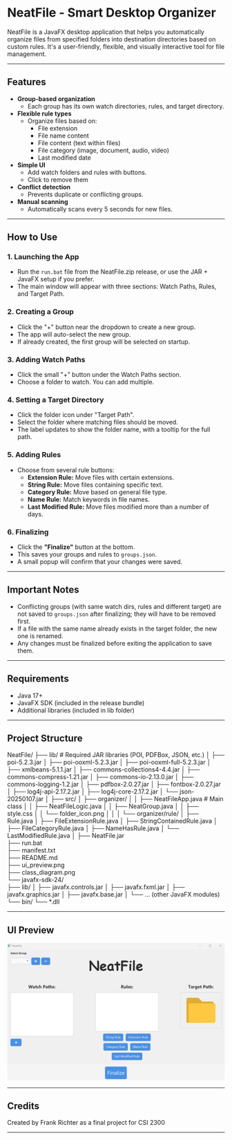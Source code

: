 # NeatFile - Smart Desktop Organizer

NeatFile is a JavaFX desktop application that helps you automatically organize files from specified folders into destination directories based on custom rules. It's a user-friendly, flexible, and visually interactive tool for file management.

---

## Features

- **Group-based organization**
  - Each group has its own watch directories, rules, and target directory.
- **Flexible rule types**
  - Organize files based on:
    - File extension
    - File name content
    - File content (text within files)
    - File category (image, document, audio, video)
    - Last modified date
- **Simple UI**
  - Add watch folders and rules with buttons.
  - Click to remove them
- **Conflict detection**
  - Prevents duplicate or conflicting groups.
- **Manual scanning**
  - Automatically scans every 5 seconds for new files.

---

## How to Use

### 1. Launching the App
- Run the `run.bat` file from the NeatFile.zip release, or use the JAR + JavaFX setup if you prefer.
- The main window will appear with three sections: Watch Paths, Rules, and Target Path.

### 2. Creating a Group
- Click the "+" button near the dropdown to create a new group.
- The app will auto-select the new group.
- If already created, the first group will be selected on startup.

### 3. Adding Watch Paths
- Click the small "+" button under the Watch Paths section.
- Choose a folder to watch. You can add multiple.

### 4. Setting a Target Directory
- Click the folder icon under "Target Path".
- Select the folder where matching files should be moved.
- The label updates to show the folder name, with a tooltip for the full path.

### 5. Adding Rules
- Choose from several rule buttons:
  - **Extension Rule:** Move files with certain extensions.
  - **String Rule:** Move files containing specific text.
  - **Category Rule:** Move based on general file type.
  - **Name Rule:** Match keywords in file names.
  - **Last Modified Rule:** Move files modified more than a number of days.

### 6. Finalizing
- Click the **"Finalize"** button at the bottom.
- This saves your groups and rules to `groups.json`.
- A small popup will confirm that your changes were saved.

---

## Important Notes

- Conflicting groups (with same watch dirs, rules and different target) are not saved to `groups.json` after finalizing; they will have to be removed first.
- If a file with the same name already exists in the target folder, the new one is renamed.
- Any changes must be finalized before exiting the application to save them.

---

## Requirements

- Java 17+
- JavaFX SDK (included in the release bundle)
- Additional libraries (included in lib folder)

---

## Project Structure
NeatFile/
├── lib/                            # Required JAR libraries (POI, PDFBox, JSON, etc.)
│   ├── poi-5.2.3.jar
│   ├── poi-ooxml-5.2.3.jar
│   ├── poi-ooxml-full-5.2.3.jar
│   ├── xmlbeans-5.1.1.jar
│   ├── commons-collections4-4.4.jar
│   ├── commons-compress-1.21.jar
│   ├── commons-io-2.13.0.jar
│   ├── commons-logging-1.2.jar
│   ├── pdfbox-2.0.27.jar
│   ├── fontbox-2.0.27.jar
│   ├── log4j-api-2.17.2.jar
│   ├── log4j-core-2.17.2.jar
│   └── json-20250107.jar
│
├── src/
│   ├── organizer/
│   │   ├── NeatFileApp.java       # Main class
│   │   ├── NeatFileLogic.java
│   │   ├── NeatGroup.java
│   │   ├── style.css
│   │   └── folder_icon.png
│   │
│   └── organizer/rule/
│       ├── Rule.java
│       ├── FileExtensionRule.java
│       ├── StringContainedRule.java
│       ├── FileCategoryRule.java
│       ├── NameHasRule.java
│       └── LastModifiedRule.java
│
├── NeatFile.jar                   
├── run.bat                      
├── manifest.txt                   
├── README.md                      
├── ui_preview.png                
├── class_diagram.png              
└── javafx-sdk-24/                 
    ├── lib/
    │   ├── javafx.controls.jar
    │   ├── javafx.fxml.jar
    │   ├── javafx.graphics.jar
    │   ├── javafx.base.jar
    │   └── ... (other JavaFX modules)
    └── bin/
        └── *.dll

---

## UI Preview

![UI Preview](ui_preview.png)

---

## Credits

Created by Frank Richter as a final project for CSI 2300

---
